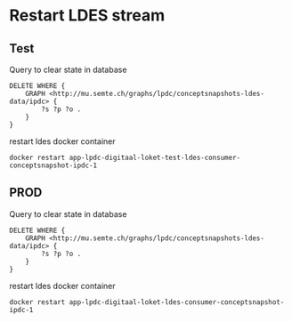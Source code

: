 # Restart LDES stream

## Test

Query to clear state in database
```shell
DELETE WHERE {
    GRAPH <http://mu.semte.ch/graphs/lpdc/conceptsnapshots-ldes-data/ipdc> {
        ?s ?p ?o .
    }
}
```

restart ldes docker container
```shell
docker restart app-lpdc-digitaal-loket-test-ldes-consumer-conceptsnapshot-ipdc-1
```

## PROD

Query to clear state in database
```shell
DELETE WHERE {
    GRAPH <http://mu.semte.ch/graphs/lpdc/conceptsnapshots-ldes-data/ipdc> {
        ?s ?p ?o .
    }
}
```

restart ldes docker container
```shell
docker restart app-lpdc-digitaal-loket-ldes-consumer-conceptsnapshot-ipdc-1
```

